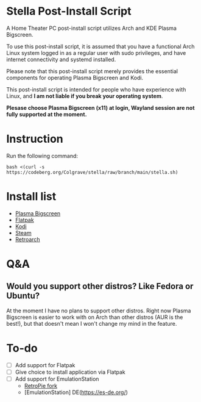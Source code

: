 # Stella Post-Install Script
A Home Theater PC post-install script utilizes Arch and KDE Plasma Bigscreen.  
   
To use this post-install script, it is assumed that you have a functional Arch Linux system logged in as a regular user with sudo privileges, and have internet connectivity and systemd installed.  
  
Please note that this post-install script merely provides the essential components for operating Plasma Bigscreen and Kodi.  
  
This post-install script is intended for people who have experience with Linux, and **I am not liable if you break your operating system**.  
  
**Plesase choose Plasma Bigscreen (x11) at login, Wayland session are not fully supported at the moment.**   
  
# Instruction
Run the following command:
```
bash <(curl -s https://codeberg.org/Colgrave/stella/raw/branch/main/stella.sh)
```

# Install list
- [Plasma Bigscreen](https://aur.archlinux.org/packages/plasma-bigscreen-git)
- [Flatpak](https://flatpak.org/)
- [Kodi](https://kodi.tv/)
- [Steam](https://wiki.archlinux.org/title/steam)
- [Retroarch](https://www.retroarch.com/)
  
# Q&A
## Would you support other distros? Like Fedora or Ubuntu? 
At the moment I have no plans to support other distros. Right now Plasma Bigscreen is easier to work with on Arch than other distros (AUR is the best!), but that doesn't mean I won't change my mind in the feature. 

# To-do
- [ ] Add support for Flatpak
- [ ] Give choice to install application via Flatpak
- [ ] Add support for EmulationStation
    - [RetroPie fork](https://github.com/RetroPie/EmulationStation)
    - [EmulationStation] DE(https://es-de.org/)